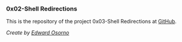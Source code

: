 ### **0x02-Shell Redirections**

This is the repository of the project 0x03-Shell Redirections at [GitHub](1).

*Create by [Edward Osorno](2)*
 
[1]: https://github.com/Edw10
[2]: https://instagram.com/edw10.10
